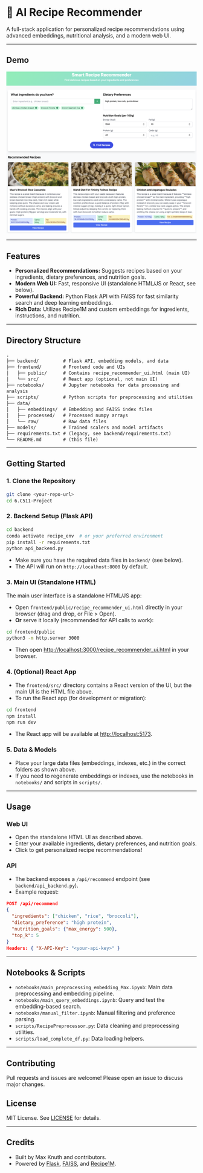 # 🍲 AI Recipe Recommender

A full-stack application for personalized recipe recommendations using advanced embeddings, nutritional analysis, and a modern web UI.

---

## Demo

![UI Screenshot](UI_Screenshot.png)

---

## Features
- **Personalized Recommendations:** Suggests recipes based on your ingredients, dietary preferences, and nutrition goals.
- **Modern Web UI:** Fast, responsive UI (standalone HTML/JS or React, see below).
- **Powerful Backend:** Python Flask API with FAISS for fast similarity search and deep learning embeddings.
- **Rich Data:** Utilizes Recipe1M and custom embeddings for ingredients, instructions, and nutrition.

---

## Directory Structure
```
.
├── backend/         # Flask API, embedding models, and data
├── frontend/        # Frontend code and UIs
│   ├── public/      # Contains recipe_recommender_ui.html (main UI)
│   └── src/         # React app (optional, not main UI)
├── notebooks/       # Jupyter notebooks for data processing and analysis
├── scripts/         # Python scripts for preprocessing and utilities
├── data/
│   ├── embeddings/  # Embedding and FAISS index files
│   ├── processed/   # Processed numpy arrays
│   └── raw/         # Raw data files
├── models/          # Trained scalers and model artifacts
├── requirements.txt # (legacy, see backend/requirements.txt)
└── README.md        # (this file)
```

---

## Getting Started

### 1. Clone the Repository
```bash
git clone <your-repo-url>
cd 6.C511-Project
```

### 2. Backend Setup (Flask API)
```bash
cd backend
conda activate recipe_env  # or your preferred environment
pip install -r requirements.txt
python api_backend.py
```
- Make sure you have the required data files in `backend/` (see below).
- The API will run on `http://localhost:8000` by default.

### 3. Main UI (Standalone HTML)
The main user interface is a standalone HTML/JS app:

- Open `frontend/public/recipe_recommender_ui.html` directly in your browser (drag and drop, or File > Open).
- **Or** serve it locally (recommended for API calls to work):

```bash
cd frontend/public
python3 -m http.server 3000
```
- Then open [http://localhost:3000/recipe_recommender_ui.html](http://localhost:3000/recipe_recommender_ui.html) in your browser.

### 4. (Optional) React App
- The `frontend/src/` directory contains a React version of the UI, but the main UI is the HTML file above.
- To run the React app (for development or migration):
```bash
cd frontend
npm install
npm run dev
```
- The React app will be available at [http://localhost:5173](http://localhost:5173).

### 5. Data & Models
- Place your large data files (embeddings, indexes, etc.) in the correct folders as shown above.
- If you need to regenerate embeddings or indexes, use the notebooks in `notebooks/` and scripts in `scripts/`.

---

## Usage

### Web UI
- Open the standalone HTML UI as described above.
- Enter your available ingredients, dietary preferences, and nutrition goals.
- Click to get personalized recipe recommendations!

### API
- The backend exposes a `/api/recommend` endpoint (see `backend/api_backend.py`).
- Example request:
```json
POST /api/recommend
{
  "ingredients": ["chicken", "rice", "broccoli"],
  "dietary_preference": "high protein",
  "nutrition_goals": {"max_energy": 500},
  "top_k": 5
}
Headers: { "X-API-Key": "<your-api-key>" }
```

---

## Notebooks & Scripts
- `notebooks/main_preprocessing_embedding_Max.ipynb`: Main data preprocessing and embedding pipeline.
- `notebooks/main_query_embeddings.ipynb`: Query and test the embedding-based search.
- `notebooks/manual_filter.ipynb`: Manual filtering and preference parsing.
- `scripts/RecipePreprocessor.py`: Data cleaning and preprocessing utilities.
- `scripts/load_complete_df.py`: Data loading helpers.

---

## Contributing
Pull requests and issues are welcome! Please open an issue to discuss major changes.

## License
MIT License. See [LICENSE](LICENSE) for details.

---

## Credits
- Built by Max Knuth and contributors.
- Powered by [Flask](https://flask.palletsprojects.com/), [FAISS](https://github.com/facebookresearch/faiss), and [Recipe1M](https://pic2recipe.csail.mit.edu/). 
